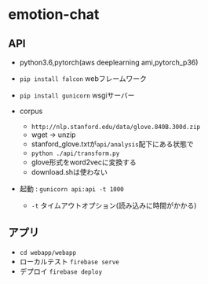# emotion-chat

## API

- python3.6,pytorch(aws deeplearning ami,pytorch_p36)
- `pip install falcon` webフレームワーク
- `pip install gunicorn` wsgiサーバー

- corpus
  - `http://nlp.stanford.edu/data/glove.840B.300d.zip`
  - wget -> unzip
  - stanford_glove.txtが`api/analysis`配下にある状態で
  - `python ./api/transform.py`
  - glove形式をword2vecに変換する
  - download.shは使わない

- 起動 : `gunicorn api:api -t 1000`
  - `-t` タイムアウトオプション(読み込みに時間がかかる) 


## アプリ

- `cd webapp/webapp`  
- ローカルテスト `firebase serve`  
- デプロイ `firebase deploy`